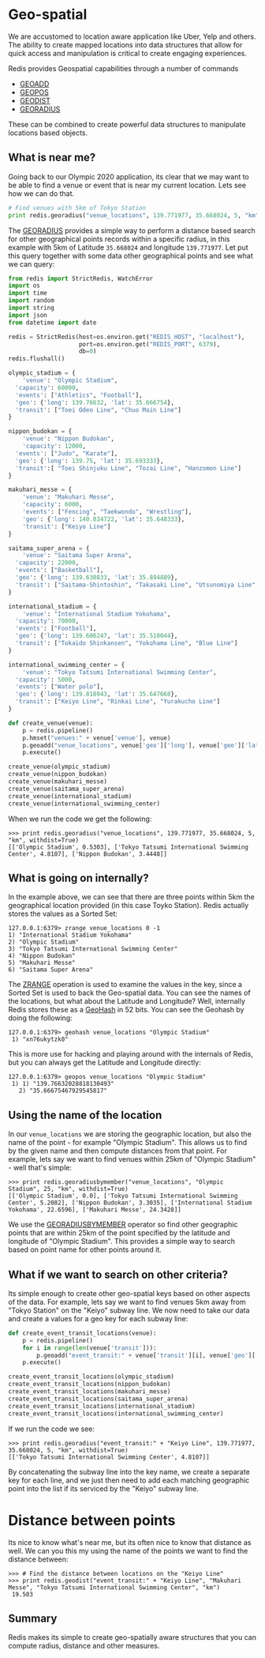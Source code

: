 # Geo-spatial
We are accustomed to location aware application like Uber, Yelp and others. The ability to create mapped locations into data structures that allow for quick access and manipulation is critical to create engaging experiences.

Redis provides Geospatial capabilities through a number of commands
* [GEOADD](https://redis.io/commands/geoadd)
* [GEOPOS](https://redis.io/commands/geopos)
* [GEODIST](https://redis.io/commands/geodist)
* [GEORADIUS](https://redis.io/commands/georadius)

 These can be combined to create powerful data structures to manipulate locations based objects.

 ## What is near me?
 Going back to our Olympic 2020 application, its clear that we may want to be able to find a venue or event that is near my current location. Lets see how we can do that.

```python
# Find venues with 5km of Tokyo Station
print redis.georadius("venue_locations", 139.771977, 35.668024, 5, "km", withdist=True)
``` 
The [GEORADIUS](https://redis.io/commands/georadius) provides a simple way to perform a distance based search for other geographical points records within a specific radius, in this example with 5km of Latitude ```35.668024``` and longitude ```139.771977```. Let put this query together with some data other geographical points and see what we can query:

```python
from redis import StrictRedis, WatchError
import os
import time
import random
import string
import json
from datetime import date

redis = StrictRedis(host=os.environ.get("REDIS_HOST", "localhost"), 
                    port=os.environ.get("REDIS_PORT", 6379),
                    db=0)
redis.flushall()

olympic_stadium = { 
	'venue': "Olympic Stadium",
  'capacity': 60000,
  'events': ["Athletics", "Football"],
  'geo': {'long': 139.76632, 'lat': 35.666754},
  'transit': ["Toei Odeo Line", "Chuo Main Line"]
}

nippon_budokan = {
	'venue': "Nippon Budokan",
	'capacity': 12000,
  'events': ["Judo", "Karate"],
  'geo': {'long': 139.75, 'lat': 35.693333},
  'transit':[ "Toei Shinjuku Line", "Tozai Line", "Hanzomon Line"]
}

makuhari_messe = {
	'venue': "Makuhari Messe",
	'capacity': 6000,
	'events': ["Fencing", "Taekwondo", "Wrestling"],
	'geo': {'long': 140.034722, 'lat': 35.648333},
	'transit': ["Keiyo Line"]
}

saitama_super_arena = { 
	'venue': "Saitama Super Arena",
  'capacity': 22000,
  'events': ["Basketball"],
  'geo': {'long': 139.630833, 'lat': 35.894889},
  'transit': ["Saitama-Shintoshin", "Takasaki Line", "Utsunomiya Line", "Keihin-Tōhoku Line", "Saikyō Line"]
}

international_stadium = { 
	'venue': "International Stadium Yokohama",
  'capacity': 70000,
  'events': ["Football"],
  'geo': {'long': 139.606247, 'lat': 35.510044},
  'transit': ["Tokaido Shinkansen", "Yokohama Line", "Blue Line"]
}

international_swimming_center = { 
	'venue': "Tokyo Tatsumi International Swimming Center",
  'capacity': 5000,
  'events': ["Water polo"],
  'geo': {'long': 139.818943, 'lat': 35.647668},
  'transit': ["Keiyo Line", "Rinkai Line", "Yurakucho Line"]
}

def create_venue(venue):
	p = redis.pipeline()
	p.hmset("venues:" + venue['venue'], venue)
	p.geoadd("venue_locations", venue['geo']['long'], venue['geo']['lat'], venue['venue'])
	p.execute()

create_venue(olympic_stadium)
create_venue(nippon_budokan)
create_venue(makuhari_messe)
create_venue(saitama_super_arena)
create_venue(international_stadium)
create_venue(international_swimming_center)
```

When we run the code we get the following:

```
>>> print redis.georadius("venue_locations", 139.771977, 35.668024, 5, "km", withdist=True)
[['Olympic Stadium', 0.5303], ['Tokyo Tatsumi International Swimming Center', 4.8107], ['Nippon Budokan', 3.4448]]
```

## What is going on internally?
In the example above, we can see that there are three points within 5km the geographical location provided (in this case Toyko Station). Redis actually stores the values as a Sorted Set:

```
127.0.0.1:6379> zrange venue_locations 0 -1
1) "International Stadium Yokohama"
2) "Olympic Stadium"
3) "Tokyo Tatsumi International Swimming Center"
4) "Nippon Budokan"
5) "Makuhari Messe"
6) "Saitama Super Arena"
```

The [ZRANGE](https://redis.io/commands/zrange) operation is used to examine the values in the key, since a Sorted Set is used to back the Geo-spatial data. You can see the names of the locations, but what about the Latitude and Longitude? Well, internally Redis stores these as a [GeoHash](https://en.wikipedia.org/wiki/Geohash) in 52 bits. You can see the Geohash by doing the following:

```
127.0.0.1:6379> geohash venue_locations "Olympic Stadium"
 1) "xn76ukytzk0"
```

This is more use for hacking and playing around with the internals of Redis, but you can always get the Latitude and Longitude directly:

```
127.0.0.1:6379> geopos venue_locations "Olympic Stadium"
 1) 1) "139.76632028818130493"
   2) "35.66675467929545817"
```

## Using the name of the location
In our ```venue_locations``` we are storing the geographic location, but also the name of the point - for example "Olympic Stadium". This allows us to find by the given name and then compute distances from that point. For example, lets say we want to find venues within 25km of "Olympic Stadium" - well that's simple:

```
>>> print redis.georadiusbymember("venue_locations", "Olympic Stadium", 25, "km", withdist=True)
[['Olympic Stadium', 0.0], ['Tokyo Tatsumi International Swimming Center', 5.2082], ['Nippon Budokan', 3.3035], ['International Stadium Yokohama', 22.6596], ['Makuhari Messe', 24.3428]]
```

We use the [GEORADIUSBYMEMBER](https://redis.io/commands/georadiusbymember) operator so find other geographic points that are within 25km of the point specified by the latitude and longitude of "Olympic Stadium". This provides a simple way to search based on point name for other points around it.

## What if we want to search on other criteria?
Its simple enough to create other geo-spatial keys based on other aspects of the data. For example, lets say we want to find venues 5km away from "Tokyo Station" on the "Keiyo" subway line. We now need to take our data and create a values for a geo key for each subway line:

```python
def create_event_transit_locations(venue):
	p = redis.pipeline()
	for i in range(len(venue['transit'])):
		p.geoadd("event_transit:" + venue['transit'][i], venue['geo']['long'], venue['geo']['lat'], venue['venue'])
	p.execute()

create_event_transit_locations(olympic_stadium)
create_event_transit_locations(nippon_budokan)
create_event_transit_locations(makuhari_messe)
create_event_transit_locations(saitama_super_arena)
create_event_transit_locations(international_stadium)
create_event_transit_locations(international_swimming_center)
```

If we run the code we see:

```
>>> print redis.georadius("event_transit:" + "Keiyo Line", 139.771977, 35.668024, 5, "km", withdist=True)
[['Tokyo Tatsumi International Swimming Center', 4.8107]]
```

By concatenating the subway line into the key name, we create a separate key for each line, and we just then need to add each matching geographic point into the list if its serviced by the "Keiyo" subway line.

# Distance between points
Its nice to know what's near me, but its often nice to know that distance as well. We can you this my using the name of the points we want to find the distance between:

```
>>> # Find the distance between locations on the "Keiyo Line"
>>> print redis.geodist("event_transit:" + "Keiyo Line", "Makuhari Messe", "Tokyo Tatsumi International Swimming Center", "km")
 19.503
```

## Summary
Redis makes its simple to create geo-spatially aware structures that you can compute radius, distance and other measures.
